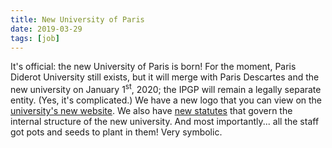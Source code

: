 ```yaml
---
title: New University of Paris
date: 2019-03-29
tags: [job]
---
```


It's official: the new University of Paris is born!
For the moment, Paris Diderot University still exists, but it will merge with Paris Descartes and the new university on January 1<sup>st</sup>, 2020; the IPGP will remain a legally separate entity.
(Yes, it's complicated.)
We have a new logo that you can view on the [university's new website](https://u-paris.fr).
We also have [new statutes](https://www.legifrance.gouv.fr/affichTexte.do?cidTexte=JORFTEXT000038252458&dateTexte=20190329) that govern the internal structure of the new university.
And most importantly... all the staff got pots and seeds to plant in them!
Very symbolic.
